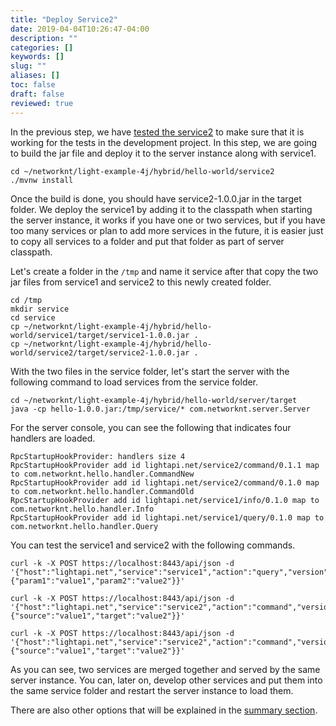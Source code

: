 ```yaml
---
title: "Deploy Service2"
date: 2019-04-04T10:26:47-04:00
description: ""
categories: []
keywords: []
slug: ""
aliases: []
toc: false
draft: false
reviewed: true
---
```


In the previous step, we have [tested the service2][] to make sure that it is working for the tests in the development project. In this step, we are going to build the jar file and deploy it to the server instance along with service1. 

```
cd ~/networknt/light-example-4j/hybrid/hello-world/service2
./mvnw install
```

Once the build is done, you should have service2-1.0.0.jar in the target folder. We deploy the service1 by adding it to the classpath when starting the server instance, it works if you have one or two services, but if you have too many services or plan to add more services in the future, it is easier just to copy all services to a folder and put that folder as part of server classpath. 

Let's create a folder in the `/tmp` and name it service after that copy the two jar files from service1 and service2 to this newly created folder.

```
cd /tmp
mkdir service
cd service
cp ~/networknt/light-example-4j/hybrid/hello-world/service1/target/service1-1.0.0.jar .
cp ~/networknt/light-example-4j/hybrid/hello-world/service2/target/service2-1.0.0.jar .
```

With the two files in the service folder, let's start the server with the following command to load services from the service folder. 

```
cd ~/networknt/light-example-4j/hybrid/hello-world/server/target
java -cp hello-1.0.0.jar:/tmp/service/* com.networknt.server.Server
```

For the server console, you can see the following that indicates four handlers are loaded. 

```
RpcStartupHookProvider: handlers size 4
RpcStartupHookProvider add id lightapi.net/service2/command/0.1.1 map to com.networknt.hello.handler.CommandNew
RpcStartupHookProvider add id lightapi.net/service2/command/0.1.0 map to com.networknt.hello.handler.CommandOld
RpcStartupHookProvider add id lightapi.net/service1/info/0.1.0 map to com.networknt.hello.handler.Info
RpcStartupHookProvider add id lightapi.net/service1/query/0.1.0 map to com.networknt.hello.handler.Query
```

You can test the service1 and service2 with the following commands. 

```
curl -k -X POST https://localhost:8443/api/json -d '{"host":"lightapi.net","service":"service1","action":"query","version":"0.1.0","data":{"param1":"value1","param2":"value2"}}'

curl -k -X POST https://localhost:8443/api/json -d '{"host":"lightapi.net","service":"service2","action":"command","version":"0.1.0","data":{"source":"value1","target":"value2"}}'

curl -k -X POST https://localhost:8443/api/json -d '{"host":"lightapi.net","service":"service2","action":"command","version":"0.1.1","data":{"source":"value1","target":"value2"}}'

```

As you can see, two services are merged together and served by the same server instance. You can, later on, develop other services and put them into the same service folder and restart the server instance to load them.

There are also other options that will be explained in the [summary section][]. 

[tested the service2]: /tutorial/hybrid/hello-world/test-service2/
[summary section]: /tutorial/hybrid/hello-world/hybrid-summary/
